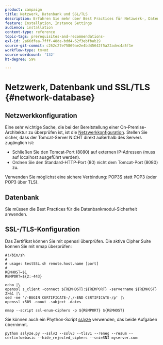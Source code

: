 ```yaml
---
product: campaign
title: Netzwerk, Datenbank und SSL/TLS
description: Erfahren Sie mehr über Best Practices für Netzwerk-, Datenbank- und SSL-/TLS-Konfiguration
feature: Installation, Instance Settings
audience: installation
content-type: reference
topic-tags: prerequisites-and-recommendations-
exl-id: 2a66dfaa-7fff-48de-bdd4-62f3ebfbab19
source-git-commit: c262c27e75869ae2e4bd45642f5a22adec4a5f1e
workflow-type: tm+mt
source-wordcount: '132'
ht-degree: 59%

---
```


# Netzwerk, Datenbank und SSL/TLS {#network-database}

## Netzwerkkonfiguration

Eine sehr wichtige Sache, die bei der Bereitstellung einer On-Premise-Architektur zu überprüfen ist, ist die [Netzwerkkonfiguration](../../installation/using/network-configuration.md). Stellen Sie sicher, dass der Tomcat-Server NICHT direkt außerhalb des Servers zugänglich ist:

* Schließen Sie den Tomcat-Port (8080) auf externen IP-Adressen (muss auf localhost ausgeführt werden).
* Ordnen Sie den Standard-HTTP-Port (80) nicht dem Tomcat-Port (8080) zu.

Verwenden Sie möglichst eine sichere Verbindung: POP3S statt POP3 (oder POP3 über TLS).

## Datenbank

Sie müssen die Best Practices für die Datenbankmodul-Sicherheit anwenden.

## SSL-/TLS-Konfiguration

Das Zertifikat können Sie mit openssl überprüfen. Die aktive Cipher Suite können Sie mit nmap überprüfen:

```
#!/bin/sh
#
# usage: testSSL.sh remote.host.name [port]
#
REMHOST=$1
REMPORT=${2:-443}
 
echo |\
openssl s_client -connect ${REMHOST}:${REMPORT} -servername ${REMHOST} 2>&1 |\
sed -ne '/-BEGIN CERTIFICATE-/,/-END CERTIFICATE-/p' |\
openssl x509 -noout -subject -dates
   
nmap --script ssl-enum-ciphers -p ${REMPORT} ${REMHOST}
```

Sie können auch ein Phython-Script [sslyze](https://github.com/nabla-c0d3/sslyze/releases) verwenden, das beide Aufgaben übernimmt.

```
python sslyze.py --sslv2 --sslv3 --tlsv1 --reneg --resum --certinfo=basic --hide_rejected_ciphers --sni=SNI myserver.com
```
